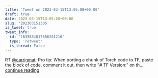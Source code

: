 ```yaml
---
title: 'Tweet on 2023-03-15T13:05:08+00:00'
draft: true
date: 2023-03-15T13:05:08+00:00
slug: '202303151305'
is_tweet: true
tweet_info:
  id: '1635884817656201216'
  type: 'retweet'
  is_thread: False
---
```




RT [@carrigmat](https://x.com/carrigmat): Pro tip: When porting a chunk of Torch code to TF, paste the block of code, comment it out, then write "# TF Version:" on th… [continue reading](https://x.com/sytelus/status/1635884817656201216)
